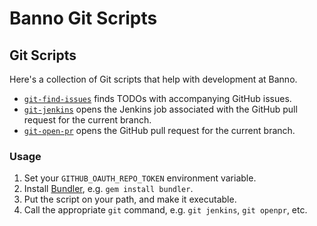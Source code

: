 # Banno Git Scripts

## Git Scripts

Here's a collection of Git scripts that help with development at Banno.

* [`git-find-issues`](git-scripts/git-find-issues) finds TODOs with accompanying GitHub issues.
* [`git-jenkins`](git-scripts/git-jenkins) opens the Jenkins job associated with the GitHub pull request for the current branch.
* [`git-open-pr`](git-scripts/git-open-pr) opens the GitHub pull request for the current branch.

### Usage

1. Set your `GITHUB_OAUTH_REPO_TOKEN` environment variable.
2. Install [Bundler](https://bundler.io/), e.g. `gem install bundler`.
3. Put the script on your path, and make it executable.
4. Call the appropriate `git` command, e.g. `git jenkins`, `git openpr`, etc.
